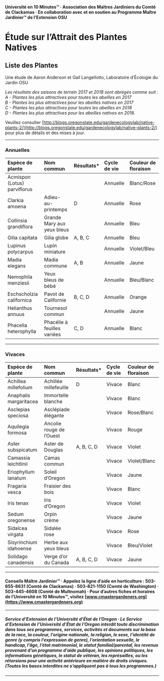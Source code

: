 #### Université en 10 Minutes™ · Association des Maîtres Jardiniers du Comté de Clackamas · En collaboration avec et en soutien au Programme Maître Jardinier™ de l’Extension OSU

# Étude sur l’Attrait des Plantes Natives

## Liste des Plantes

Une étude de Aaron Anderson et Gail Langellotto, Laboratoire d’Écologie du Jardin OSU

*Les résultats des saisons de terrain 2017 et 2018 sont abrégés comme suit :  
A - Plantes les plus attractives pour toutes les abeilles en 2017  
B - Plantes les plus attractives pour les abeilles natives en 2017  
C - Plantes les plus attractives pour toutes les abeilles en 2018  
D - Plantes les plus attractives pour les abeilles natives en 2018.*

Veuillez consulter [http://blogs.oregonstate.edu/gardenecologylab/native-plants-2/](http://blogs.oregonstate.edu/gardenecologylab/native-plants-2/) pour plus de détails et des mises à jour.

---

### Annuelles

| Espèce de plante                  | Nom commun                   | Résultats* | Cycle de vie | Couleur de floraison |
| :-------------------------------- | :--------------------------- | :--------- | :----------- | :------------------- |
| Acmispon (Lotus) parviflorus      |                             |            | Annuelle     | Blanc/Rose           |
| Clarkia amoena                    | Adieu-au-printemps           | D          | Annuelle     | Rose                 |
| Collinsia grandiflora             | Grande Mary aux yeux bleus   |            | Annuelle     | Bleu                 |
| Gilia capitata                    | Gilia globe                  | A, B, C    | Annuelle     | Bleu                 |
| Lupinus polycarpus                | Lupin miniature              |            | Annuelle     | Violet/Bleu          |
| Madia elegans                     | Madia commune                | A, B       | Annuelle     | Jaune                |
| Nemophila menziesii               | Yeux bleus de bébé           |            | Annuelle     | Bleu/Blanc           |
| Eschscholzia californica          | Pavot de Californie          | B, C, D    | Annuelle     | Orange               |
| Helianthus annuus                 | Tournesol commun             |            | Annuelle     | Jaune                |
| Phacelia heterophylla             | Phacélie à feuilles variées  | C, D       | Annuelle     | Blanc                |

---

### Vivaces

| Espèce de plante           | Nom commun                | Résultats*   | Cycle de vie | Couleur de floraison |
| :------------------------- | :------------------------ | :----------- | :----------- | :------------------- |
| Achillea millefolium       | Achillée millefeuille     | D            | Vivace       | Blanc                |
| Anaphalis margaritacea     | Immortelle blanche        |              | Vivace       | Blanc                |
| Asclepias speciosa         | Asclépiade élégante       |              | Vivace       | Rose/Blanc           |
| Aquilegia formosa          | Ancolie rouge de l’Ouest  |              | Vivace       | Rouge                |
| Aster subspicatum          | Aster de Douglas          | A, B, C, D   | Vivace       | Violet               |
| Camassia leichtlinii       | Camas commun              |              | Vivace       | Violet/Blanc         |
| Eriophyllum lanatum        | Soleil d’Oregon           |              | Vivace       | Jaune                |
| Fragaria vesca             | Fraisier des bois         |              | Vivace       | Blanc                |
| Iris tenax                 | Iris d’Oregon             |              | Vivace       | Violet               |
| Sedum oregonense           | Orpin crème               |              | Vivace       | Jaune                |
| Sidalcea virgata           | Sidalée rose              |              | Vivace       | Rose                 |
| Sisyrinchium idahoense     | Herbe aux yeux bleus      |              | Vivace       | Bleu/Violet          |
| Solidago canadensis        | Verge d’or du Canada      | A, B, C, D   | Vivace       | Jaune                |

---

#### Conseils Maître Jardinier™ · Appelez la ligne d’aide en horticulture : 503-655-8631 (Comté de Clackamas) · 503-821-1150 (Comté de Washington) · 503-445-4608 (Comté de Multnomah) · Pour d’autres fiches et horaires de l’Université en 10 Minutes™, visitez [www.cmastergardeners.org](https://www.cmastergardeners.org)

---

##### Service d’Extension de l’Université d’État de l’Oregon · Le Service d’Extension de l’Université d’État de l’Oregon interdit toute discrimination dans tous ses programmes, services, activités et documents sur la base de la race, la couleur, l’origine nationale, la religion, le sexe, l’identité de genre (y compris l’expression de genre), l’orientation sexuelle, le handicap, l’âge, l’état matrimonial, le statut familial/parental, les revenus provenant d’un programme d’aide publique, les opinions politiques, les informations génétiques, le statut de vétéran, les représailles, ou les rétorsions pour une activité antérieure en matière de droits civiques. (Toutes les bases interdites ne s’appliquent pas à tous les programmes.)
---